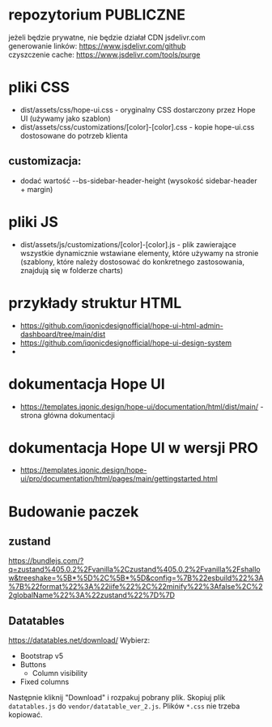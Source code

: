 # repozytorium PUBLICZNE
jeżeli będzie prywatne, nie będzie działał CDN jsdelivr.com \
generowanie linków: https://www.jsdelivr.com/github \
czyszczenie cache: https://www.jsdelivr.com/tools/purge

# pliki CSS
- dist/assets/css/hope-ui.css - oryginalny CSS dostarczony przez Hope UI (używamy jako szablon)
- dist/assets/css/customizations/[color]-[color].css - kopie hope-ui.css dostosowane do potrzeb klienta
## customizacja:
- dodać wartość --bs-sidebar-header-height (wysokość sidebar-header + margin)

# pliki JS
- dist/assets/js/customizations/[color]-[color].js - plik zawierające wszystkie dynamicznie wstawiane elementy, które używamy na stronie (szablony, które należy dostosować do konkretnego zastosowania, znajdują się w folderze charts)

# przykłady struktur HTML
- https://github.com/iqonicdesignofficial/hope-ui-html-admin-dashboard/tree/main/dist
- https://github.com/iqonicdesignofficial/hope-ui-design-system
- 
# dokumentacja Hope UI
- https://templates.iqonic.design/hope-ui/documentation/html/dist/main/ - strona główna dokumentacji

# dokumentacja Hope UI w wersji PRO
- https://templates.iqonic.design/hope-ui/pro/documentation/html/pages/main/gettingstarted.html

# Budowanie paczek

## zustand
https://bundlejs.com/?q=zustand%405.0.2%2Fvanilla%2Czustand%405.0.2%2Fvanilla%2Fshallow&treeshake=%5B*%5D%2C%5B*%5D&config=%7B%22esbuild%22%3A%7B%22format%22%3A%22iife%22%2C%22minify%22%3Afalse%2C%22globalName%22%3A%22zustand%22%7D%7D

## Datatables

https://datatables.net/download/
Wybierz:
* Bootstrap v5
* Buttons
  * Column visibility
* Fixed columns

Następnie kliknij "Download" i rozpakuj pobrany plik. Skopiuj plik `datatables.js` do `vendor/datatable_ver_2.js`.
Plików `*.css` nie trzeba kopiować.
